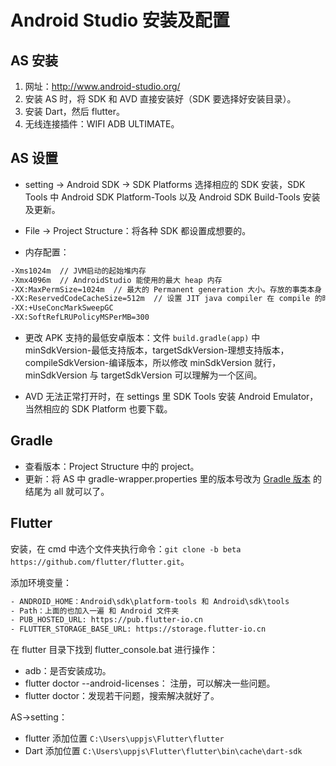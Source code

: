 # Android Studio 安装及配置

## AS 安装

1. 网址：<http://www.android-studio.org/>
2. 安装 AS 时，将 SDK 和 AVD 直接安装好（SDK 要选择好安装目录）。
3. 安装 Dart，然后 flutter。
4. 无线连接插件：WIFI ADB ULTIMATE。

## AS 设置

- setting -> Android SDK -> SDK Platforms 选择相应的 SDK 安装，SDK Tools 中 Android SDK Platform-Tools 以及 Android SDK Build-Tools 安装及更新。

- File -> Project Structure：将各种 SDK 都设置成想要的。
- 内存配置：

```txt
-Xms1024m  // JVM启动的起始堆内存
-Xmx4096m  // AndroidStudio 能使用的最大 heap 内存
-XX:MaxPermSize=1024m  // 最大的 Permanent generation 大小。存放的事类本身（不是对象），以及方法，一些固定的字符串等等。
-XX:ReservedCodeCacheSize=512m  // 设置 JIT java compiler 在 compile 的时候的最大代码缓存
-XX:+UseConcMarkSweepGC
-XX:SoftRefLRUPolicyMSPerMB=300
```

- 更改 APK 支持的最低安卓版本：文件 `build.gradle(app)` 中 minSdkVersion-最低支持版本，targetSdkVersion-理想支持版本，compileSdkVersion-编译版本，所以修改 minSdkVersion 就行，minSdkVersion 与 targetSdkVersion 可以理解为一个区间。

- AVD 无法正常打开时，在 settings 里 SDK Tools 安装 Android Emulator，当然相应的 SDK Platform 也要下载。

## Gradle

- 查看版本：Project Structure 中的 project。
- 更新：将 AS 中 gradle-wrapper.properties 里的版本号改为 [Gradle 版本](http://services.gradle.org/distributions/) 的结尾为 all 就可以了。

## Flutter

安装，在 cmd 中选个文件夹执行命令：`git clone -b beta https://github.com/flutter/flutter.git`。

添加环境变量：

```txt
- ANDROID_HOME：Android\sdk\platform-tools 和 Android\sdk\tools
- Path：上面的也加入一遍 和 Android 文件夹
- PUB_HOSTED_URL: https://pub.flutter-io.cn
- FLUTTER_STORAGE_BASE_URL: https://storage.flutter-io.cn
```

在 flutter 目录下找到 flutter_console.bat 进行操作：

- adb：是否安装成功。
- flutter doctor --android-licenses： 注册，可以解决一些问题。
- flutter doctor：发现若干问题，搜索解决就好了。

AS→setting：

- flutter 添加位置 `C:\Users\uppjs\Flutter\flutter`
- Dart 添加位置 `C:\Users\uppjs\Flutter\flutter\bin\cache\dart-sdk`